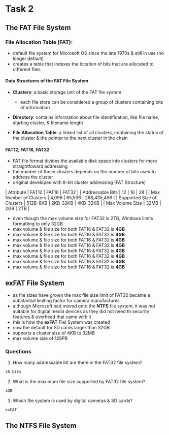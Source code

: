# Task 2
## The FAT File System
### File Allocation Table (FAT):
* default file system for Microsoft OS since the late 1970s & still in use (no longer default)
* creates a table that indexes the location of bits that are allocated to different files

#### Data Structures of the FAT File System
* **Clusters**: a basic storage unit of the FAT file system
	* each file store can be considered a group of clusters containing bits of information

* **Directory**: contains information about file identification, like file name, starting cluster, & filename length
* **File Allocation Table**: a linked list of all clusters, containing the status of the cluster & the pointer to the next cluster in the chain

#### FAT12, FAT16, FAT32
* FAT file format divides the available disk space into clusters for more straightfoward addressing
* the number of these clusters depends on the number of bits used to address the cluster
* original developed with 8-bit cluster addressing (FAT Structure)

| Attribute	| FAT12	| FAT16	| FAT32	|
| Addressable Bits	| 12	| 16	| 28	|
| Max Number of Clusters	| 4,096	| 65,536	| 268,435,456	|
| Supported Size of Clusters	| 512B-8KB	| 2KB-32KB	| 4KB-32KB	|
| Max Volume Size	| 32MB	| 2GB	| 2TB	|

* even though the max volume size for FAT32 is 2TB, Windows limits formatting to only 32GB
* max volume & file size for both FAT16 & FAT32 is **4GB**
* max volume & file size for both FAT16 & FAT32 is **4GB**
* max volume & file size for both FAT16 & FAT32 is **4GB**
* max volume & file size for both FAT16 & FAT32 is **4GB**
* max volume & file size for both FAT16 & FAT32 is **4GB**
* max volume & file size for both FAT16 & FAT32 is **4GB**
* max volume & file size for both FAT16 & FAT32 is **4GB**
* max volume & file size for both FAT16 & FAT32 is **4GB**

## exFAT File System
* as file sizes have grown the max file size limit of FAT32 became a substantial limiting factor for camera manufactures
* although Microsoft had moved onto the **NTFS** file system, it was not suitable for digital media devices as they did not need th security features & overhead that came with it
* this is how the **exFAT** Fiel System was created
* now the default for SD cards larger than 32GB
* supports a cluster size of 4KB to 32MB
* max volume size of 128PB

### Questions
1) How many addressable bit are there in the FAT32 file system?
```bash
28 bits
```

2) What is the maximum file size supported by FAT32 file system?
```bash
4GB
```

3) Which file system is used by digital cameras & SD cards?
```bash
exFAT
```



## The NTFS File System


